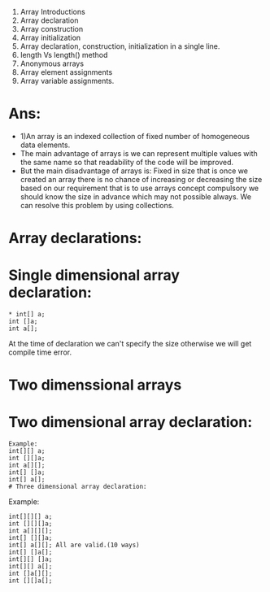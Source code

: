 1) Array Introductions
2) Array declaration
3) Array construction
4) Array initialization
5) Array declaration, construction, initialization in a single line.
6) length Vs length() method
7) Anonymous arrays
8) Array element assignments
9) Array variable assignments.
# Ans:
* 1)An array is an indexed collection of fixed number of homogeneous data elements.
* The main advantage of arrays is we can represent multiple values with the same name
so that readability of the code will be improved.
* But the main disadvantage of arrays is:
Fixed in size that is once we created an array there is no chance of increasing or
decreasing the size based on our requirement that is to use arrays concept compulsory
we should know the size in advance which may not possible always.
We can resolve this problem by using collections.
# Array declarations:
# Single dimensional array declaration: 
```
* int[] a;
int []a;
int a[];
```
At the time of declaration we can't specify the size otherwise we will get compile time
error.
# Two dimenssional arrays
# Two dimensional array declaration:
```
Example:
int[][] a;
int [][]a;
int a[][]; 
int[] []a;
int[] a[];
# Three dimensional array declaration:
```
Example:
```
int[][][] a;
int [][][]a;
int a[][][];
int[] [][]a;
int[] a[][]; All are valid.(10 ways)
int[] []a[];
int[][] []a;
int[][] a[];
int []a[][];
int [][]a[];
```

